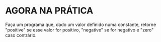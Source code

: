 <h1>AGORA NA PRÁTICA </h1>
Faça um programa que, dado um valor definido numa constante, retorne "positive" se esse valor for positivo, "negative" se for negativo e "zero" caso contrário.
